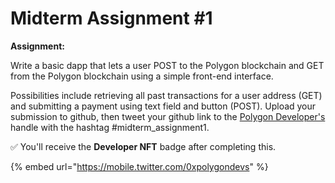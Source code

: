 # Midterm Assignment #1

**Assignment:**&#x20;

Write a basic dapp that lets a user POST to the Polygon blockchain and GET from the Polygon blockchain using a simple front-end interface.

Possibilities include retrieving all past transactions for a user address (GET) and submitting a payment using text field and button (POST). Upload your submission to github, then tweet your github link to the [Polygon Developer's](https://twitter.com/0xPolygonDevs) handle with the hashtag #midterm\_assignment1.&#x20;

✅ You'll receive the **Developer NFT** badge after completing this.

{% embed url="https://mobile.twitter.com/0xpolygondevs" %}
